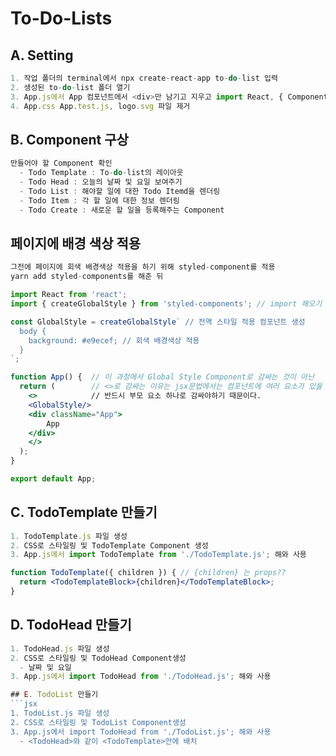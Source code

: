 # To-Do-Lists

## A. Setting 
```jsx
1. 작업 폴더의 terminal에서 npx create-react-app to-do-list 입력
2. 생성된 to-do-list 폴더 열기
3. App.js에서 App 컴포넌트에서 <div>만 남기고 지우고 import React, { Component } from 'react'; 하기 
4. App.css App.test.js, logo.svg 파일 제거
```
## B. Component 구상
```jsx
만들어야 할 Component 확인
  - Todo Template : To-do-list의 레이아웃
  - Todo Head : 오늘의 날짜 및 요일 보여주기
  - Todo List : 해야할 일에 대한 Todo Itemd을 렌더링
  - Todo Item : 각 할 일에 대한 정보 렌더링
  - Todo Create : 새로운 할 일을 등록해주는 Component
```
## 페이지에 배경 색상 적용
```jsx
그전에 페이지에 회색 배경색상 적용을 하기 위해 styled-component를 적용
yarn add styled-components를 해준 뒤
```
```jsx
import React from 'react';
import { createGlobalStyle } from 'styled-components'; // import 해오기

const GlobalStyle = createGlobalStyle` // 전역 스타일 적용 컴포넌트 생성
  body {
    background: #e9ecef; // 회색 배경색상 적용
  }
`;

function App() {  // 이 과정에서 Global Style Component로 감싸는 것이 아닌
  return (        // <>로 감싸는 이유는 jsx문법에서는 컴포넌트에 여러 요소가 있을 때,
    <>            // 반드시 부모 요소 하나로 감싸야하기 때문이다.
    <GlobalStyle/>
    <div className="App">
        App
    </div>
    </>
  );
}

export default App;
```

## C. TodoTemplate 만들기 
```jsx
1. TodoTemplate.js 파일 생성
2. CSS로 스타일링 및 TodoTemplate Component 생성
3. App.js에서 import TodoTemplate from './TodoTemplate.js'; 해와 사용
```
```jsx
function TodoTemplate({ children }) { // {children} 는 props??
  return <TodoTemplateBlock>{children}</TodoTemplateBlock>;
}
```

## D. TodoHead 만들기
```jsx
1. TodoHead.js 파일 생성
2. CSS로 스타일링 및 TodoHead Component생성
  - 날짜 및 요일
3. App.js에서 import TodoHead from './TodoHead.js'; 해와 사용   

## E. TodoList 만들기
```jsx
1. TodoList.js 파일 생성
2. CSS로 스타일링 및 TodoList Component생성
3. App.js에서 import TodoHead from './TodoList.js'; 해와 사용
  - <TodoHead>와 같이 <TodoTemplate>안에 배치

